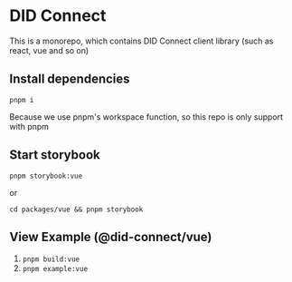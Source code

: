 # DID Connect

This is a monorepo, which contains DID Connect client library (such as react, vue and so on)

## Install dependencies

`pnpm i`

Because we use pnpm's workspace function, so this repo is only support with pnpm

## Start storybook

`pnpm storybook:vue`

or

`cd packages/vue && pnpm storybook`

## View Example (@did-connect/vue)

1. `pnpm build:vue`
2. `pnpm example:vue`
